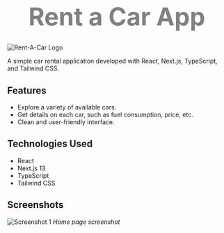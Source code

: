 # <p align="center"><span style="color: grey; font-size: 2em;">Rent a Car App</span></p>

![Rent-A-Car Logo](https://i.imgur.com/2UrQga4.png)

A simple car rental application developed with React, Next.js, TypeScript, and Tailwind CSS.

## Features

- Explore a variety of available cars.
- Get details on each car, such as fuel consumption, price, etc.
- Clean and user-friendly interface.

## Technologies Used

- React
- Next.js 13
- TypeScript
- Tailwind CSS

## Screenshots

![Screenshot 1](https://imgur.com/mRGPqgO)
*Home page screenshot*
